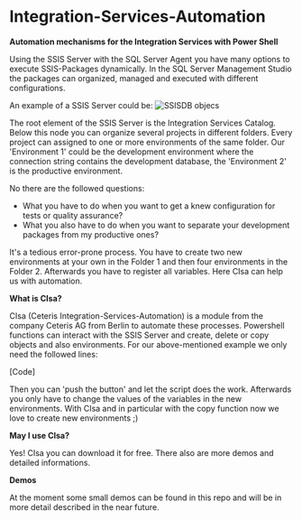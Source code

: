 # Integration-Services-Automation
**Automation mechanisms for the Integration Services with Power Shell**

Using the SSIS Server with the SQL Server Agent you have many options to execute SSIS-Packages dynamically. In the SQL Server Management Studio the packages can organized, managed and executed with different configurations.


An example of a SSIS Server could be:
![SSISDB objecs](https://www.ceteris.ag/wp-content/uploads/2017/10/SSIS_Server.png)

The root element of the SSIS Server is the Integration Services Catalog. Below this node you can organize several projects in different folders. Every project can assigned to one or more environments of the same folder. Our 'Environment 1' could be the development environment where the connection string contains the development database, the 'Environment 2' is the productive environment.

No there are the followed questions:
- What you have to do when you want to get a knew configuration for tests or quality assurance?
- What you also have to do when you want to separate your development packages from my productive ones?

It's a tedious error-prone process. You have to create two new environments at your own in the Folder 1 and then four environments in the Folder 2. Afterwards you have to register all variables. Here CIsa can help us with automation.

**What is CIsa?**

CIsa (Ceteris Integration-Services-Automation) is a module from the company Ceteris AG from Berlin to automate these processes. Powershell functions can interact with the SSIS Server and create, delete or copy objects and also environments. For our above-mentioned example we only need the followed lines:

[Code]

Then you can 'push the button' and let the script does the work. Afterwards you only have to change the values of the variables in the new environments. With CIsa and in particular with the copy function now we love to create new environments ;)

**May I use CIsa?**

Yes! CIsa you can download it for free. There also are more demos and detailed informations.




**Demos**

At the moment some small demos can be found in this repo and will be in more detail described in the near future.



